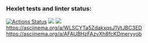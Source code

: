 ### Hexlet tests and linter status:
[![Actions Status](https://github.com/DaniilMolchanov666/java-project-61/workflows/hexlet-check/badge.svg)](https://github.com/DaniilMolchanov666/java-project-61/actions)
<a href="https://codeclimate.com/github/DaniilMolchanov666/java-project-61/maintainability"><img src="https://api.codeclimate.com/v1/badges/e75b74d7a2e54be3f1ed/maintainability" /></a> 
<a href="https://codeclimate.com/github/DaniilMolchanov666/java-project-61/test_coverage"><img src="https://api.codeclimate.com/v1/badges/e75b74d7a2e54be3f1ed/test_coverage" /></a>
https://asciinema.org/a/WLSCYTa5ZdakxqsJ1VtJBC3ED
https://asciinema.org/a/AFAUBHzFAzvXh8fcKDmeryyob
